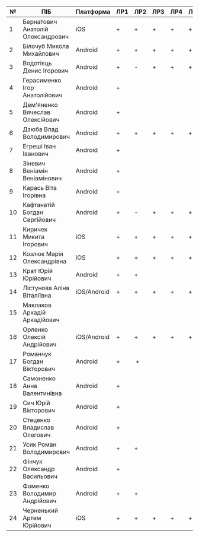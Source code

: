 | №  | ПІБ                               | Платформа |  ЛР1 |  ЛР2 |  ЛР3 | ЛР4 | ЛР5 | ЛР6 | ЛР7 | ЛР8 |  Залік | Github |
|----|-----------------------------------|-----------|------|------|------|-----|-----|-----|-----|-----|-----|--------|
| 1  | Бернатович Анатолій Олександрович | iOS       |  +   |  +   |   +  |  +  |  +  |  +  |  +  |  +  |   A | [GH](https://github.com/TableBooking/ios-client)       |
| 2  | Білочуб Микола Михайлович         | Android   |  +   |  +   |   +  |  +  |  +  |  +  |  +  |  +  |   A | [GH](https://github.com/belochub/upspin-android)       |
| 3  | Водотієць Денис Ігорович          | Android   |  +   |  -   |   +  |  +  |  +  |  +  |  +  |  +  |  A  | [GH](https://github.com/bogdanKaftanatiy/ConquerorApp)       |
| 4  | Герасименко Ігор Анатолійович     | Android   |  +   |      |      |     |     |     |     |     |     |  [GH](https://github.com/Igor4204/Messenger)      |
| 5  | Дем'яненко Вячеслав Олексійович   | Android   |  +   |      |      |     |     |     |     |     |     | [GH](https://github.com/MrVladis1av/EventService)       |
| 6  | Дзюба Влад Володимирович          | Android   |  +   |  +   |   +  |  +  |  +  |  +  |  +  |  +  |  A  | [GH](https://github.com/DzyubSpirit/mobile_course_work)       |
| 7  | Егреші Іван Іванович              | Android   | +    |      |      |     |     |     |     |     |     | [GH](https://github.com/IvanEh/narratilizator)       |
| 8  | Зіневич Веніамін Веніамінович     | Android   |  +   |      |      |     |     |     |     |     |     | [GH](https://github.com/mitchsvik/shakalizator)     |
| 9  | Карась Віта Ігорівна              | Android   |  +   |      |      |     |     |     |     |     |     | [GH](https://github.com/IvanEh/narratilizator)       |
| 10 | Кафтанатій Богдан Сергійович      | Android   |  +   |  -   |  +   |  +  |  +  |  +  |  +  |  +  |  A  | [GH](https://github.com/bogdanKaftanatiy/ConquerorApp)   |
| 11 | Киричек Микита Ігорович           | iOS       |  +   |  +   |  +   |  +  |  +  |  +  |  +  |  +  |  A  | [GH](https://github.com/TableBooking/ios-client)       |
| 12 | Козлюк Марія Олександрівна        | iOS       |  +   |  +   |  +   |  +  |  +  |  +  |  +  |  +  |  A  |  [GH](https://github.com/TableBooking/ios-client)      |
| 13 | Крат Юрій Юрійович                |  Android  |  +   |  +   |      |     |     |     |     |     |     |  [GH](https://github.com/Romm17/FriendTreasury)      |
| 14 | Лістунова Аліна Віталіївна        | iOS/Android|  +   |  +   |  +   |  +  |  +  |  +  |  +  |  +  |   A | [GH](https://github.com/alindos/divinj)       |
| 15 | Маклаков Аркадій Аркадійович      |           |      |      |      |     |     |     |     |     |     |        |
| 16 | Орленко Олексій Андрійович        | iOS/Android|  +   |  +   |  +   |  +  |  +  |  +  |  +  |  +  |   A | [GH](https://github.com/alindos/divinj)       |
| 17 | Романчук Богдан Вікторович        | Android   | +    |  +   |      |     |     |     |     |     |     |  [GH](https://github.com/Romm17/FriendTreasury)      |
| 18 | Самоненко Анна Валентинівна       | Android   | +     |      |      |     |     |     |     |     |     | [GH](https://github.com/AnnaSamonenko/kIs-music-player/)       |
| 19 | Сич Юрій Вікторович               |  Android  | +    |      |      |     |     |     |     |     |     |  [GH](https://github.com/IvanEh/narratilizator)      |
| 20 | Стеценко Владислав Олегович       |  Android  | +    |      |      |     |     |     |     |     |     |  [GH](https://github.com/MrVladis1av/EventService)      |
| 21 | Усик Роман Володимирович          |  Android  | +    |  +   |      |     |     |     |     |     |     |  [GH](https://github.com/Romm17/FriendTreasury)      |
| 22 | Фінчук Олександр Васильович       | Android   | +    |      |      |     |     |     |     |     |     |  [GH](https://github.com/AleksFinch/MostReliableAlarm)      |
| 23 | Фоменко Володимир Андрійович      | Android   | +    | +    |      |     |     |     |     |     |     |  [GH](https://github.com/vlfom/WordGraph)      |
| 24 | Черненький Артем Юрійович         |  iOS      |  +   | +    |  +   |  +  |  +  |  +  |  +  |  +  |   A |  [GH](https://github.com/e-since/IdentityShow)         |
